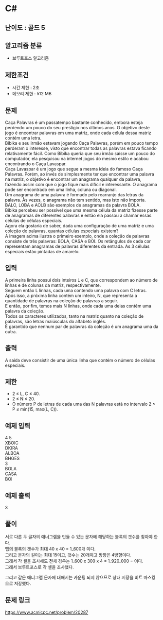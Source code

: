 # C#

## 난이도 : 골드 5

## 알고리즘 분류
  - 브루트포스 알고리즘

## 제한조건
  - 시간 제한 : 2초
  - 메모리 제한 : 512 MB

## 문제
Caça Palavras é um passatempo bastante conhecido, embora esteja perdendo um pouco do seu prestígio nos últimos anos. O objetivo deste jogo é encontrar palavras em uma matriz, onde cada célula dessa matriz contém uma letra.<br/>
Bibika e seu irmão estavam jogando Caça Palavras, porém em pouco tempo perderam o interesse, visto que encontrar todas as palavras estava ficando relativamente fácil. Como Bibika queria que seu irmão saísse um pouco do computador, ela pesquisou na internet jogos do mesmo estilo e acabou encontrando o Caça Lavaspar.<br/>
Caça Lavaspar é um jogo que segue a mesma ideia do famoso Caça Palavras. Porém, ao invés de simplesmente ter que encontrar uma palavra na matriz, o objetivo é encontrar um anagrama qualquer da palavra, fazendo assim com que o jogo fique mais difícil e interessante. O anagrama pode ser encontrado em uma linha, coluna ou diagonal.<br/>
Um anagrama de uma palavra é formado pelo rearranjo das letras da palavra. Às vezes, o anagrama não tem sentido, mas isto não importa. BALO, LOBA e AOLB são exemplos de anagramas da palavra BOLA.<br/>
Bibika percebeu ser possível que uma mesma célula da matriz fizesse parte de anagramas de diferentes palavras e então ela passou a chamar essas células de células especiais.<br/>
Agora ela gostaria de saber, dada uma configuração de uma matriz e uma coleção de palavras, quantas células especiais existem?<br/>
A imagem acima ilustra o primeiro exemplo, onde a coleção de palavras consiste de três palavras: BOLA, CASA e BOI. Os retângulos de cada cor representam anagramas de palavras diferentes da entrada. As 3 células especiais estão pintadas de amarelo.<br/>


## 입력
A primeira linha possui dois inteiros L e C, que correspondem ao número de linhas e de colunas da matriz, respectivamente.<br/>
Seguem então L linhas, cada uma contendo uma palavra com C letras.<br/>
Após isso, a próxima linha contém um inteiro, N, que representa a quantidade de palavras na coleção de palavras a seguir.<br/>
E então, por fim, temos mais N linhas, onde cada uma delas contém uma palavra da coleção.<br/>
Todos os caracteres utilizados, tanto na matriz quanto na coleção de palavras, são letras maiúsculas do alfabeto inglês.<br/>
É garantido que nenhum par de palavras da coleção é um anagrama uma da outra.<br/>


## 출력
A saída deve consistir de uma única linha que contém o número de células especiais.<br/>


## 제한
  - 2 ≤ L, C ≤ 40.
  - 2 ≤ N ≤ 20.
  - O número P de letras de cada uma das N palavras está no intervalo 2 ≤ P ≤ min(15, max(L, C)).


## 예제 입력
4 5<br/>
XBOIC<br/>
DKIRA<br/>
ALBOA<br/>
BHGES<br/>
3<br/>
BOLA<br/>
CASA<br/>
BOI<br/>


## 예제 출력
3<br/>


## 풀이
서로 다른 두 글자의 애너그램을 만들 수 있는 문자에 해당하는 블록의 갯수를 찾아야 한다.<br/>
맵의 블록의 갯수가 최대 40 x 40 = 1_600개 이다.<br/>
그리고 문자의 길이는 최대 15이고, 갯수는 20개이고 방향은 4방향이다.<br/>
그래서 각 셀을 조사해도 전체 경우는 1_600 x 300 x 4 = 1_920_000 = 이다.<br/>
그래서 브루트포스로 각 셀을 조사했다.<br/>

그리고 같은 애너그램 문자에 대해서는 카운팅 되지 않으므로 상태 저장을 비트 마스킹으로 저장했다.<br/>


## 문제 링크
https://www.acmicpc.net/problem/20287
